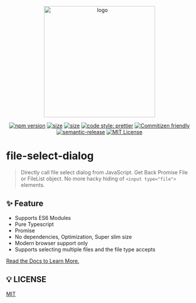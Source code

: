 <div align="center">
<img height="300" src="https://tomokimiyauci.github.io/file-select-dialog/cover.png" alt="logo" title="logo">

[![npm version](https://img.shields.io/npm/v/file-select-dialog.svg?style=flat)](https://www.npmjs.com/package/file-select-dialog)
[![size](https://img.shields.io/bundlephobia/min/file-select-dialog)](https://img.shields.io/bundlephobia/min/file-select-dialog)
[![size](https://img.shields.io/npm/dw/file-select-dialog?color=blue)](https://img.shields.io/npm/dw/file-select-dialog?color=blue)
[![code style: prettier](https://img.shields.io/badge/code_style-prettier-ff69b4.svg?style=flat)](https://github.com/prettier/prettier)
[![Commitizen friendly](https://img.shields.io/badge/commitizen-friendly-brightgreen.svg)](http://commitizen.github.io/cz-cli/)
[![semantic-release](https://img.shields.io/badge/%20%20%F0%9F%93%A6%F0%9F%9A%80-semantic--release-e10079.svg)](https://github.com/semantic-release/semantic-release)
[![MIT License](https://img.shields.io/npm/l/file-select-dialog?color=blue&registry_uri=https%3A%2F%2Fregistry.npmjs.com)](https://github.com/TomokiMiyauci/blog/blob/master/LICENSE)

</div>

# file-select-dialog

> Directly call file select dialog from JavaScript.
> Get Back Promise File or FileList object.
> No more hacky hiding of `<input type="file">` elements.

## :sparkles: Feature

- Supports ES6 Modules
- Pure Typescript
- Promise
- No dependencies, Optimization, Super slim size
- Modern browser support only
- Supports selecting multiple files and the file type accepts

[Read the Docs to Learn More.](https://file-select-dialog.vercel.app/)

## :bulb: LICENSE

[MIT](https://github.com/TomokiMiyauci/file-select-dialog/blob/main/LICENSE)

